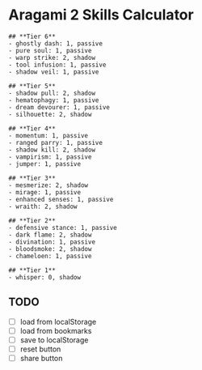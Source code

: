 # Aragami 2 Skills Calculator

```markmap
## **Tier 6**
- ghostly dash: 1, passive
- pure soul: 1, passive
- warp strike: 2, shadow
- tool infusion: 1, passive
- shadow veil: 1, passive

## **Tier 5**
- shadow pull: 2, shadow
- hematophagy: 1, passive
- dream devourer: 1, passive
- silhouette: 2, shadow

## **Tier 4**
- momentum: 1, passive
- ranged parry: 1, passive
- shadow kill: 2, shadow
- vampirism: 1, passive
- jumper: 1, passive

## **Tier 3**
- mesmerize: 2, shadow
- mirage: 1, passive
- enhanced senses: 1, passive
- wraith: 2, shadow

## **Tier 2**
- defensive stance: 1, passive
- dark flame: 2, shadow
- divination: 1, passive
- bloodsmoke: 2, shadow
- chameloen: 1, passive

## **Tier 1**
- whisper: 0, shadow
```


## TODO

- [ ] load from localStorage 
- [ ] load from bookmarks
- [ ] save to localStorage 
- [ ] reset button
- [ ] share button